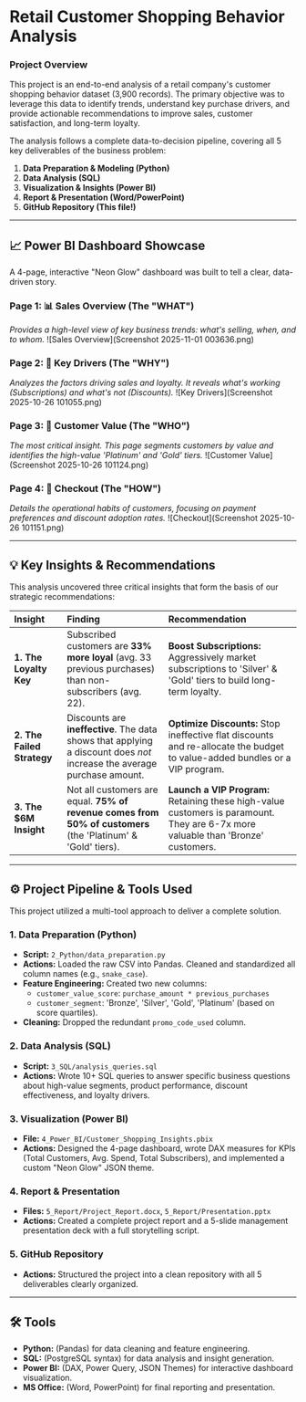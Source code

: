 # Retail Customer Shopping Behavior Analysis

### Project Overview

This project is an end-to-end analysis of a retail company's customer shopping behavior dataset (3,900 records). The primary objective was to leverage this data to identify trends, understand key purchase drivers, and provide actionable recommendations to improve sales, customer satisfaction, and long-term loyalty.

The analysis follows a complete data-to-decision pipeline, covering all 5 key deliverables of the business problem:
1.  **Data Preparation & Modeling (Python)**
2.  **Data Analysis (SQL)**
3.  **Visualization & Insights (Power BI)**
4.  **Report & Presentation (Word/PowerPoint)**
5.  **GitHub Repository (This file!)**

---

## 📈 Power BI Dashboard Showcase

A 4-page, interactive "Neon Glow" dashboard was built to tell a clear, data-driven story.

### **Page 1: 📊 Sales Overview (The "WHAT")**
*Provides a high-level view of key business trends: what's selling, when, and to whom.*
![Sales Overview](Screenshot 2025-11-01 003636.png)

### **Page 2: 🎯 Key Drivers (The "WHY")**
*Analyzes the factors driving sales and loyalty. It reveals what's working (Subscriptions) and what's not (Discounts).*
![Key Drivers](Screenshot 2025-10-26 101055.png)

### **Page 3: 👑 Customer Value (The "WHO")**
*The most critical insight. This page segments customers by value and identifies the high-value 'Platinum' and 'Gold' tiers.*
![Customer Value](Screenshot 2025-10-26 101124.png)

### **Page 4: 🛒 Checkout (The "HOW")**
*Details the operational habits of customers, focusing on payment preferences and discount adoption rates.*
![Checkout](Screenshot 2025-10-26 101151.png)

---

## 💡 Key Insights & Recommendations

This analysis uncovered three critical insights that form the basis of our strategic recommendations:

| Insight | Finding | Recommendation |
| :--- | :--- | :--- |
| **1. The Loyalty Key** | Subscribed customers are **33% more loyal** (avg. 33 previous purchases) than non-subscribers (avg. 22). | **Boost Subscriptions:** Aggressively market subscriptions to 'Silver' & 'Gold' tiers to build long-term loyalty. |
| **2. The Failed Strategy** | Discounts are **ineffective**. The data shows that applying a discount does *not* increase the average purchase amount. | **Optimize Discounts:** Stop ineffective flat discounts and re-allocate the budget to value-added bundles or a VIP program. |
| **3. The $6M Insight** | Not all customers are equal. **75% of revenue comes from 50% of customers** (the 'Platinum' & 'Gold' tiers). | **Launch a VIP Program:** Retaining these high-value customers is paramount. They are 6-7x more valuable than 'Bronze' customers. |

---

## ⚙️ Project Pipeline & Tools Used

This project utilized a multi-tool approach to deliver a complete solution.

### 1. Data Preparation (Python)
* **Script:** `2_Python/data_preparation.py`
* **Actions:** Loaded the raw CSV into Pandas. Cleaned and standardized all column names (e.g., `snake_case`).
* **Feature Engineering:** Created two new columns:
    * `customer_value_score`: `purchase_amount * previous_purchases`
    * `customer_segment`: 'Bronze', 'Silver', 'Gold', 'Platinum' (based on score quartiles).
* **Cleaning:** Dropped the redundant `promo_code_used` column.

### 2. Data Analysis (SQL)
* **Script:** `3_SQL/analysis_queries.sql`
* **Actions:** Wrote 10+ SQL queries to answer specific business questions about high-value segments, product performance, discount effectiveness, and loyalty drivers.

### 3. Visualization (Power BI)
* **File:** `4_Power_BI/Customer_Shopping_Insights.pbix`
* **Actions:** Designed the 4-page dashboard, wrote DAX measures for KPIs (Total Customers, Avg. Spend, Total Subscribers), and implemented a custom "Neon Glow" JSON theme.

### 4. Report & Presentation
* **Files:** `5_Report/Project_Report.docx`, `5_Report/Presentation.pptx`
* **Actions:** Created a complete project report and a 5-slide management presentation deck with a full storytelling script.

### 5. GitHub Repository
* **Actions:** Structured the project into a clean repository with all 5 deliverables clearly organized.

---

## 🛠️ Tools
* **Python:** (Pandas) for data cleaning and feature engineering.
* **SQL:** (PostgreSQL syntax) for data analysis and insight generation.
* **Power BI:** (DAX, Power Query, JSON Themes) for interactive dashboard visualization.
* **MS Office:** (Word, PowerPoint) for final reporting and presentation.
